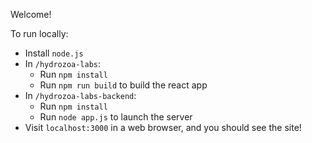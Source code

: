 Welcome!

To run locally:

- Install `node.js`
- In `/hydrozoa-labs`:
    - Run `npm install`
    - Run `npm run build` to build the react app
- In `/hydrozoa-labs-backend`:
    - Run `npm install`
    - Run `node app.js` to launch the server
- Visit `localhost:3000` in a web browser, and you should see the site!
